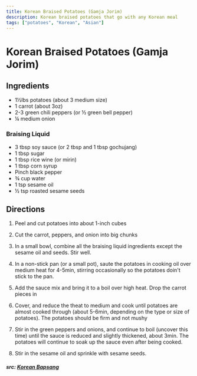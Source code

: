 ```yaml
---
title: Korean Braised Potatoes (Gamja Jorim)
description: Korean braised potatoes that go with any Korean meal
tags: ["potatoes", "Korean", "Asian"]
---
```


# Korean Braised Potatoes (Gamja Jorim)
## Ingredients
- 1&frac12;lbs potatoes (about 3 medium size)
- 1 carrot (about 3oz)
- 2-3 green chili peppers (or &frac12; green bell pepper)
- &frac14; medium onion

### Braising Liquid
- 3 tbsp soy sauce (or 2 tbsp and 1 tbsp gochujang)
- 1 tbsp sugar
- 1 tbsp rice wine (or mirin)
- 1 tbsp corn syrup
- Pinch black pepper
- &frac34; cup water
- 1 tsp sesame oil
- &frac12; tsp roasted sesame seeds

## Directions
1. Peel and cut potatoes into about 1-inch cubes

2. Cut the carrot, peppers, and onion into big chunks

3. In a small bowl, combine all the braising liquid ingredients except the sesame oil and seeds. Stir well.

4. In a non-stick pan (or a small pot), saute the potatoes in cooking oil over medium heat for 4-5min, stirring occasionally so the potatoes doin't stick to the pan.

5. Add the sauce mix and bring it to a boil over high heat. Drop the carrot pieces in

6. Cover, and reduce the theat to medium and cook until potatoes are almost cooked through (about 5-6min, depending on the type or size of potatoes). The potatoes should be firm and not mushy

7. Stir in the green peppers and onions, and continue to boil (uncover this time) until the sauce is reduced and slightly thickened, about 3min. The potatoes will continue to soak up the sauce even after being cooked.

8. Stir in the sesame oil and sprinkle with sesame seeds.

##### src: [Korean Bapsang](https://www.koreanbapsang.com/gamja-jorim-braised-potatoes/)
